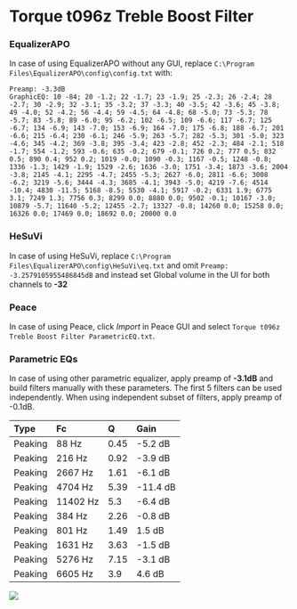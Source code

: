# Torque t096z Treble Boost Filter

### EqualizerAPO
In case of using EqualizerAPO without any GUI, replace `C:\Program Files\EqualizerAPO\config\config.txt`
with:
```
Preamp: -3.3dB
GraphicEQ: 10 -84; 20 -1.2; 22 -1.7; 23 -1.9; 25 -2.3; 26 -2.4; 28 -2.7; 30 -2.9; 32 -3.1; 35 -3.2; 37 -3.3; 40 -3.5; 42 -3.6; 45 -3.8; 49 -4.0; 52 -4.2; 56 -4.4; 59 -4.5; 64 -4.8; 68 -5.0; 73 -5.3; 78 -5.7; 83 -5.8; 89 -6.0; 95 -6.2; 102 -6.5; 109 -6.6; 117 -6.7; 125 -6.7; 134 -6.9; 143 -7.0; 153 -6.9; 164 -7.0; 175 -6.8; 188 -6.7; 201 -6.6; 215 -6.4; 230 -6.1; 246 -5.9; 263 -5.7; 282 -5.3; 301 -5.0; 323 -4.6; 345 -4.2; 369 -3.8; 395 -3.4; 423 -2.8; 452 -2.3; 484 -2.1; 518 -1.7; 554 -1.2; 593 -0.6; 635 -0.2; 679 -0.1; 726 0.2; 777 0.5; 832 0.5; 890 0.4; 952 0.2; 1019 -0.0; 1090 -0.3; 1167 -0.5; 1248 -0.8; 1336 -1.3; 1429 -1.9; 1529 -2.6; 1636 -3.0; 1751 -3.4; 1873 -3.6; 2004 -3.8; 2145 -4.1; 2295 -4.7; 2455 -5.3; 2627 -6.0; 2811 -6.6; 3008 -6.2; 3219 -5.6; 3444 -4.3; 3685 -4.1; 3943 -5.0; 4219 -7.6; 4514 -10.4; 4830 -11.5; 5168 -8.5; 5530 -4.1; 5917 -0.2; 6331 1.9; 6775 3.1; 7249 1.3; 7756 0.3; 8299 0.0; 8880 0.0; 9502 -0.1; 10167 -3.0; 10879 -5.7; 11640 -5.2; 12455 -2.7; 13327 -0.8; 14260 0.0; 15258 0.0; 16326 0.0; 17469 0.0; 18692 0.0; 20000 0.0
```

### HeSuVi
In case of using HeSuVi, replace `C:\Program Files\EqualizerAPO\config\HeSuVi\eq.txt` and omit `Preamp:
-3.2579105955486845dB` and instead set Global volume in the UI for both channels to **-32**

### Peace
In case of using Peace, click *Import* in Peace GUI and select `Torque t096z Treble Boost Filter ParametricEQ.txt`.

### Parametric EQs
In case of using other parametric equalizer, apply preamp of **-3.1dB** and build filters manually
with these parameters. The first 5 filters can be used independently.
When using independent subset of filters, apply preamp of -0.1dB.

| Type    | Fc       |    Q | Gain     |
|:--------|:---------|:-----|:---------|
| Peaking | 88 Hz    | 0.45 | -5.2 dB  |
| Peaking | 216 Hz   | 0.92 | -3.9 dB  |
| Peaking | 2667 Hz  | 1.61 | -6.1 dB  |
| Peaking | 4704 Hz  | 5.39 | -11.4 dB |
| Peaking | 11402 Hz | 5.3  | -6.4 dB  |
| Peaking | 384 Hz   | 2.26 | -0.8 dB  |
| Peaking | 801 Hz   | 1.49 | 1.5 dB   |
| Peaking | 1631 Hz  | 3.63 | -1.5 dB  |
| Peaking | 5276 Hz  | 7.15 | -3.1 dB  |
| Peaking | 6605 Hz  | 3.9  | 4.6 dB   |

![](https://raw.githubusercontent.com/jaakkopasanen/AutoEq/master/results/innerfidelity/sbaf-serious/Torque%20t096z%20Treble%20Boost%20Filter/Torque%20t096z%20Treble%20Boost%20Filter.png)